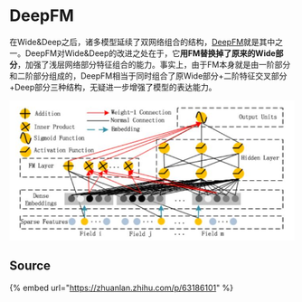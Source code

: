 # DeepFM

在Wide&Deep之后，诸多模型延续了双网络组合的结构，[DeepFM](https://github.com/wzhe06/Reco-papers/blob/master/Deep%20Learning%20Recommender%20System/%5BDeepFM%5D%20A%20Factorization-Machine%20based%20Neural%20Network%20for%20CTR%20Prediction%20%28HIT-Huawei%202017%29.pdf)就是其中之一。DeepFM对Wide&Deep的改进之处在于，它**用FM替换掉了原来的Wide部分**，加强了浅层网络部分特征组合的能力。事实上，由于FM本身就是由一阶部分和二阶部分组成的，DeepFM相当于同时组合了原Wide部分+二阶特征交叉部分+Deep部分三种结构，无疑进一步增强了模型的表达能力。

![](../../../../../.gitbook/assets/v2-226f6c7f0524df64c8f204869fe5e240_hd.jpg)

## Source

{% embed url="https://zhuanlan.zhihu.com/p/63186101" %}



